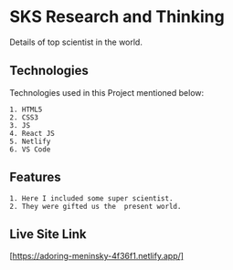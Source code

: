 
# SKS Research and Thinking

Details of top scientist in the world.

## Technologies

Technologies used in this Project mentioned below:

```
1. HTML5
2. CSS3
3. JS
4. React JS
5. Netlify
6. VS Code
```

## Features

```
1. Here I included some super scientist.
2. They were gifted us the  present world.
```

## Live Site Link

[https://adoring-meninsky-4f36f1.netlify.app/] 